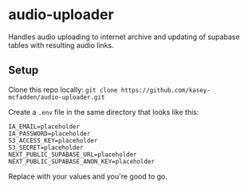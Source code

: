 # audio-uploader
Handles audio uploading to internet archive and updating of supabase tables with resulting audio links.

## Setup
Clone this repo locally:
`git clone https://github.com/kasey-mcfadden/audio-uploader.git`

Create a `.env` file in the same directory that looks like this:

```
IA_EMAIL=placeholder
IA_PASSWORD=placeholder
S3_ACCESS_KEY=placeholder
S3_SECRET=placeholder
NEXT_PUBLIC_SUPABASE_URL=placeholder
NEXT_PUBLIC_SUPABASE_ANON_KEY=placeholder
```

Replace with your values and you're good to go.

